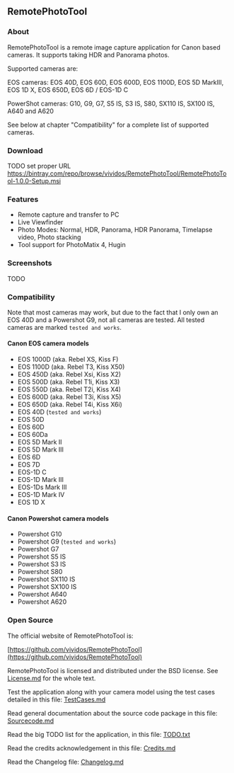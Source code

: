## RemotePhotoTool ##

### About ###

RemotePhotoTool is a remote image capture application for Canon based cameras. It supports taking HDR and Panorama photos.

Supported cameras are:

EOS cameras: EOS 40D, EOS 60D, EOS 600D, EOS 1100D, EOS 5D MarkIII, EOS 1D X, EOS 650D, EOS 6D / EOS-1D C

PowerShot cameras: G10, G9, G7, S5 IS, S3 IS, S80, SX110 IS, SX100 IS, A640 and A620

See below at chapter "Compatibility" for a complete list of supported cameras.

### Download ###

TODO set proper URL
https://bintray.com/repo/browse/vividos/RemotePhotoTool/RemotePhotoTool-1.0.0-Setup.msi

### Features ###

* Remote capture and transfer to PC
* Live Viewfinder
* Photo Modes: Normal, HDR, Panorama, HDR Panorama, Timelapse video, Photo stacking
* Tool support for PhotoMatix 4, Hugin

### Screenshots ###

TODO

### Compatibility ###

Note that most cameras may work, but due to the fact that I only own an EOS 40D and a Powershot G9, not all cameras are tested. All tested cameras are marked  `tested and works`.

#### Canon EOS camera models ####
- EOS 1000D  (aka. Rebel XS, Kiss F)
- EOS 1100D (aka. Rebel T3, Kiss X50)
- EOS 450D (aka. Rebel Xsi, Kiss X2)
- EOS 500D (aka. Rebel T1i, Kiss X3)
- EOS 550D (aka. Rebel T2i, Kiss X4)
- EOS 600D (aka. Rebel T3i, Kiss X5)
- EOS 650D (aka. Rebel T4i, Kiss X6i)
- EOS 40D (`tested and works`)
- EOS 50D
- EOS 60D 
- EOS 60Da 
- EOS 5D Mark II
- EOS 5D Mark III
- EOS 6D
- EOS 7D
- EOS-1D C
- EOS-1D Mark III
- EOS-1Ds Mark III
- EOS-1D Mark IV
- EOS 1D X

#### Canon Powershot camera models ####
- Powershot G10
- Powershot G9 (`tested and works`)
- Powershot G7
- Powershot S5 IS
- Powershot S3 IS
- Powershot S80
- Powershot SX110 IS
- Powershot SX100 IS
- Powershot A640
- Powershot A620

### Open Source ###

The official website of RemotePhotoTool is:

[https://github.com/vividos/RemotePhotoTool](https://github.com/vividos/RemotePhotoTool)

RemotePhotoTool is licensed and distributed under the BSD license. See [License.md](License.md) for
the whole text.

Test the application along with your camera model using the test cases detailed in this file: [TestCases.md](TestCases.md)

Read general documentation about the source code package in this file: [Sourcecode.md](Sourcecode.md)

Read the big TODO list for the application, in this file: [TODO.txt](TODO.txt)

Read the credits acknowledgement in this file: [Credits.md](Credits.md)

Read the Changelog file: [Changelog.md](Changelog.md)
